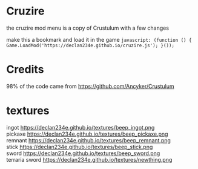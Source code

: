 # Cruzire

the cruzire mod menu is a copy of Crustulum with a few changes

make this a bookmark and load it in the game `javascript: (function () { Game.LoadMod('https://declan234e.github.io/cruzire.js'); }());`

# Credits

98% of the code came from https://github.com/Ancyker/Crustulum 

# textures

ingot https://declan234e.github.io/textures/beep_ingot.png <br>
pickaxe https://declan234e.github.io/textures/beep_pickaxe.png <br>
remnant https://declan234e.github.io/textures/beep_remnant.png <br>
stick https://declan234e.github.io/textures/beep_stick.png <br>
sword https://declan234e.github.io/textures/beep_sword.png <br> 
terraria sword https://declan234e.github.io/textures/newthing.png <br>

